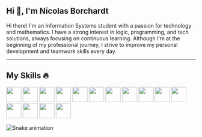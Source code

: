 ## Hi 👋, I'm Nicolas Borchardt

Hi there! I'm an Information Systems student with a passion for technology and mathematics. I have a strong interest in logic, programming, and tech solutions, always focusing on continuous learning. Although I'm at the beginning of my professional journey, I strive to improve my personal development and teamwork skills every day.

---

## My Skills 🔥
         
<img src="https://cdn.jsdelivr.net/gh/devicons/devicon@latest/icons/javascript/javascript-plain.svg" width="40" height="40"/>

<img src="https://cdn.jsdelivr.net/gh/devicons/devicon@latest/icons/python/python-original.svg" width="40" height="40"/>

<img src="https://cdn.jsdelivr.net/gh/devicons/devicon@latest/icons/git/git-plain.svg" width="40" height="40"/>

<img src="https://cdn.jsdelivr.net/gh/devicons/devicon@latest/icons/bash/bash-original.svg" width="40" height="40"/>

<img src="https://cdn.jsdelivr.net/gh/devicons/devicon@latest/icons/html5/html5-original.svg" width="40" height="40"/>

<img src="https://cdn.jsdelivr.net/gh/devicons/devicon@latest/icons/css3/css3-original.svg" width="40" height="40"/>

<img src="https://cdn.jsdelivr.net/gh/devicons/devicon@latest/icons/csharp/csharp-original.svg" width="40" height="40"/>

<img src="https://cdn.jsdelivr.net/gh/devicons/devicon@latest/icons/rust/rust-original.svg" width="40" height="40"/>
          
<img src="https://cdn.jsdelivr.net/gh/devicons/devicon@latest/icons/pycharm/pycharm-original.svg" width="40" height="40"/>

<img src="https://cdn.jsdelivr.net/gh/devicons/devicon@latest/icons/vim/vim-original.svg" width="40" height="40"/>

<img src="https://cdn.jsdelivr.net/gh/devicons/devicon@latest/icons/visualstudio/visualstudio-plain.svg" width="40" height="40"/>

<img src="https://cdn.jsdelivr.net/gh/devicons/devicon@latest/icons/vscode/vscode-original.svg" width="40" height="40"/>

<img src="https://cdn.jsdelivr.net/gh/devicons/devicon@latest/icons/ubuntu/ubuntu-original.svg" width="40" height="40"/>

<img src="https://cdn.jsdelivr.net/gh/devicons/devicon@latest/icons/unity/unity-plain.svg" width="40" height="40"/>

<img src="https://cdn.jsdelivr.net/gh/devicons/devicon@latest/icons/wordpress/wordpress-original.svg" width="40" height="40" />          
          
![Snake animation](https://github.com/TheBorchardt/TheBorchardt/blob/output/github-contribution-grid-snake.svg)          
